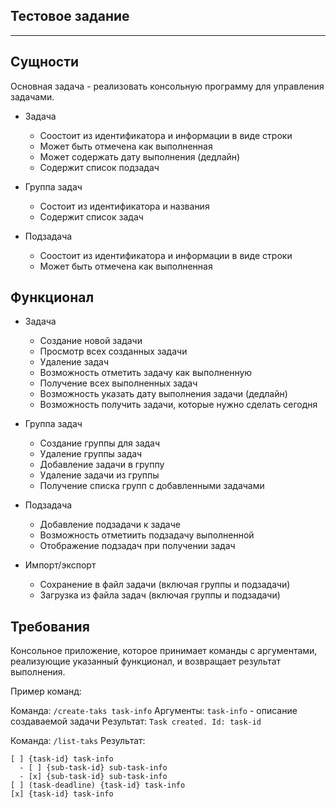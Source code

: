 ## Тестовое задание
---
## Сущности

Основная задача - реализовать консольную программу для управления задачами. 

- Задача
  - Соостоит из идентификатора и информации в виде строки
  - Может быть отмечена как выполненная
  - Может содержать дату выполнения (дедлайн)
  - Содержит список подзадач

- Группа задач
  - Состоит из идентификатора и названия
  - Содержит список задач

- Подзадача
  - Соостоит из идентификатора и информации в виде строки
  - Может быть отмечена как выполненная

## Функционал

- Задача
  - Создание новой задачи
  - Просмотр всех созданных задачи
  - Удаление задач
  - Возможность отметить задачу как выполненную
  - Получение всех выполненных задач
  - Возможность указать дату выполнения задачи (дедлайн)
  - Возможность получить задачи, которые нужно сделать сегодня

- Группа задач
  - Создание группы для задач
  - Удаление группы задач
  - Добавление задачи в группу
  - Удаление задачи из группы
  - Получение списка групп с добавленными задачами

- Подзадача
  - Добавление подзадачи к задаче
  - Возможность отметиить подзадачу выполненной
  - Отображение подзадач при получении задач

- Импорт/экспорт
  - Сохранение в файл задачи (включая группы и подзадачи)
  - Загрузка из файла задач (включая группы и подзадачи)

## Требования

Консольное приложение, которое принимает команды с аргументами, реализующие указанный функционал, и возвращает результат выполнения.

Пример команд:

Команда: `/create-taks task-info`
Аргументы: `task-info` - описание создаваемой задачи
Результат: `Task created. Id: task-id`

Команда: `/list-taks`
Результат: 
```
[ ] {task-id} task-info 
  - [ ] {sub-task-id} sub-task-info 
  - [x] {sub-task-id} sub-task-info 
[ ] (task-deadline) {task-id} task-info 
[x] {task-id} task-info
```
